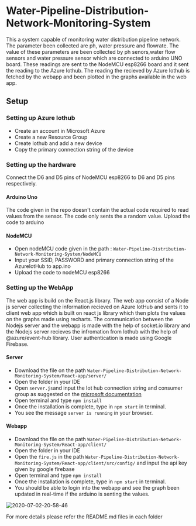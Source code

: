 # Water-Pipeline-Distribution-Network-Monitoring-System

This a system capable of monitoring water distribution pipeline network. The parameter been collected are ph, water pressure and flowrate. The value of these parameters are been collected by ph senors,water flow sensors and water pressure sensor which are connected to arduino UNO board. These readings are sent to the NodeMCU esp8266 board and it sent the reading to the Azure Iothub. The reading the recieved by Azure Iothub is fetched by the webapp and been plotted in the graphs available in the web app.

## Setup

### Setting up Azure Iothub

* Create an account in Microsoft Azure
* Create a new Resource Group  
* Create Iothub and add a new device
* Copy the primary connection string of the device

### Setting up the hardware

Connect the D6 and D5 pins of NodeMCU esp8266 to D6 and D5 pins respectively.

#### Arduino Uno

The code given in the repo doesn't contain the actual code required to read values from the sensor. The code only sents the a random value. Upload the code to arduino

#### NodeMCU

* Open nodeMCU code given in the path : `Water-Pipeline-Distribution-Network-Monitoring-System/NodeMCU`
* Input your SSID, PASSWORD and primary connection string of the AzureIotHub to app.ino
* Upload the code to nodeMCU esp8266

### Setting up the WebApp

The web app is build on the React.js library. The web app consist of a Node js server collecting the information recieved on Azure IotHub and sents it to client web app which is built on react js library which then plots the values on the graphs made using recharts. The communication between the Nodejs server and the webapp is made with the help of socket.io library and the Nodejs server recieves the infromation from Iothub with the help of @azure/event-hub library. User authentication is made using Google Firebase.

#### Server

* Download the file on the path `Water-Pipeline-Distribution-Network-Monitoring-System/React-app/server/`
* Open the folder in your IDE
* Open `server.js`and input the Iot hub connection string and consumer group as suggested on the [microsoft documentation](https://docs.microsoft.com/en-us/azure/iot-hub/iot-hub-live-data-visualization-in-web-apps)
* Open terminal and type `npm install`
* Once the installation is complete, type in `npm start` in terminal.
* You see the message `server is running` in your browser.

#### Webapp

* Download the file on the path `Water-Pipeline-Distribution-Network-Monitoring-System/React-app/client/`
* Open the folder in your IDE
* Open the `fire.js` in the path `Water-Pipeline-Distribution-Network-Monitoring-System/React-app/client/src/config/` and input the api key given by google firebase
* Open terminal and type `npm install`
* Once the installation is complete, type in `npm start` in terminal.
* You should be able to login into the webapp and see the graph been updated in real-time if the arduino is senting the values.

![2020-07-02-20-58-46](https://user-images.githubusercontent.com/48409905/87225739-b95ea400-c3ac-11ea-8cdd-20a539a3faaf.gif)

For more details please refer the README.md files in each folder

